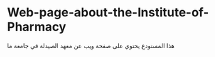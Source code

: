 # Web-page-about-the-Institute-of-Pharmacy
هذا المستودع يحتوي على صفحة ويب عن معهد الصيدلة في جامعة ما 
